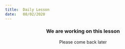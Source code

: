 ```yaml
---
title:  Daily Lesson
date:   08/02/2020
---
```


### <center>We are working on this lesson</center>
<center>Please come back later</center>
